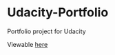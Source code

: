 Udacity-Portfolio
=================

Portfolio project for Udacity

Viewable [here](http://abustamam.github.io/rb-port/)

